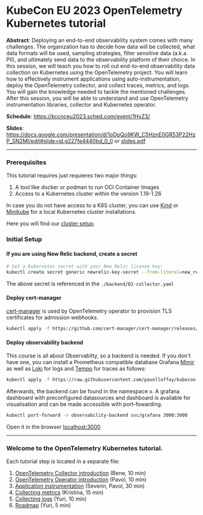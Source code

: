 # KubeCon EU 2023 OpenTelemetry Kubernetes tutorial

__Abstract__:
Deploying an end-to-end observability system comes with many challenges. The organization has to decide how data will be collected, what data formats will be used, sampling strategies, filter sensitive data (a.k.a. PII), and ultimately send data to the observability platform of their choice. In this session, we will teach you how to roll out end-to-end observability data collection on Kubernetes using the OpenTelemetry project. You will learn how to effectively instrument applications using auto-instrumentation, deploy the OpenTelemetry collector, and collect traces, metrics, and logs. You will gain the knowledge needed to tackle the mentioned challenges. After this session, you will be able to understand and use OpenTelemetry instrumentation libraries, collector and Kubernetes operator.

__Schedule__: https://kccnceu2023.sched.com/event/1HyZ3/

__Slides__: https://docs.google.com/presentation/d/1oDpQo9KW_C5HznE0GR53P22HzP_SN2Ml/edit#slide=id.g227fe4440bd_0_0 or [slides.pdf](./slides.pdf)

---

### Prerequisites

This tutorial requires just requieres two major things:
1. A tool like docker or podman to run OCI Container Images
1. Access to a Kubernetes cluster within the version 1.19-1.26

In case you do not have access to a K8S cluster, you can use  [Kind](https://kind.sigs.k8s.io/docs/user/quick-start/) or [Minikube](https://minikube.sigs.k8s.io/docs/start/) for a local Kubernetes cluster installations.

Here you will find our [cluster setup](./00-cluster-setup.md).


### Initial Setup

#### If you are using New Relic backend, create a secret

```bash
# Set a Kubernetes secret with your New Relic license key:
kubectl create secret generic newrelic-key-secret --from-literal=new_relic_license_key='<NEW_RELIC_LICENSE_KEY>'
```

The above secret is referenced in the `./backend/02-collector.yaml`

#### Deploy cert-manager

[cert-manager](https://cert-manager.io/docs/) is used by OpenTelemetry operator to provision TLS certificates for admission webhooks.

```bash
kubectl apply -f https://github.com/cert-manager/cert-manager/releases/download/v1.11.0/cert-manager.yaml
```

#### Deploy observability backend

This course is all about Observabilty, so a backend is needed. If you don't have one, you can install a Prometheus compatible database Grafana [Mimir](https://github.com/grafana/mimir) as well as [Loki](https://github.com/grafana/loki) for logs and [Tempo](https://github.com/grafana/mimir) for traces as follows:

```bash
kubectl apply -f https://raw.githubusercontent.com/pavolloffay/kubecon-eu-2023-opentelemetry-kubernetes-tutorial/main/backend/01-backend.yaml
```

Afterwards, the backend can be found in the namespace x. A grafana dashboard with preconfigured datasources and dashboard is available for visualisation and can be made accessible with port-fowarding.

```bash
kubectl port-forward -n observability-backend svc/grafana 3000:3000
```

Open it in the browser [localhost:3000](http://localhost:3000/)

---

### Welcome to the OpenTelemetry Kubernetes tutorial.

Each tutorial step is located in a separate file:

1. [OpenTelemetry Collector introduction](./01-collector-introduction.md) (Bene, 10 min)
1. [OpenTelemetry Operator introduction](./02-operator-introduction.md) (Pavol, 10 min)
1. [Application instrumentation](./03-app-instrumentation.md) (Severin, Pavol, 30 min)
1. [Collecting metrics](./04-metrics.md) (Kristina, 15 min)
1. [Collecting logs](./05-logs.md) (Yuri, 10 min)
1. [Roadmap](./06-roadmap.md) (Yuri, 5 min)
